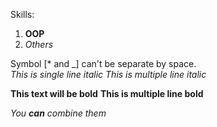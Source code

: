 Skills:  
1. __OOP__
2. *Others*

Symbol [* and _] can't be separate by space.  
*This is single line italic*
_This
is
multiple
line
italic_

**This text will be bold**
__This is 
multiple line bold__

_You **can** combine them_
